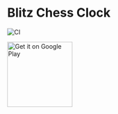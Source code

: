 # Blitz Chess Clock
![CI](https://github.com/borwoj/blitz/workflows/Android%20CI/badge.svg)

<a href='https://play.google.com/store/apps/details?id=net.borysw.blitz&utm_campaign=github&pcampaignid=pcampaignidMKT-Other-global-all-co-prtnr-py-PartBadge-Mar2515-1'><img alt='Get it on Google Play' width='150' src='https://play.google.com/intl/en_us/badges/static/images/badges/en_badge_web_generic.png'/></a>
